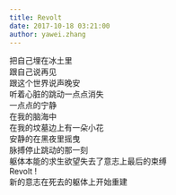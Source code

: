 ```yaml
---
title: Revolt
date: 2017-10-18 03:21:00
author: yawei.zhang 
---
```

把自己埋在冰土里  
跟自己说再见  
跟这个世界说声晚安   
听着心脏的跳动一点点消失  
一点点的宁静      
在我的脑海中   
在我的坟墓边上有一朵小花   
安静的在黑夜里摇曳   
脉搏停止跳动的那一刻   
躯体本能的求生欲望失去了意志上最后的束缚   
Revolt  !   
新的意志在死去的躯体上开始重建  
   

